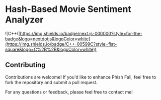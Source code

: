 # Hash-Based Movie Sentiment Analyzer
![C++([https://img.shields.io/badge/next.js-000000?style=for-the-badge&logo=nextdotjs&logoColor=white](https://img.shields.io/badge/C++-00599C?style=flat-square&logo=C%2B%2B&logoColor=white))


## Contributing
Contributions are welcome! If you'd like to enhance Phish Fall, feel free to fork the repository and submit a pull request.

For any questions or feedback, please feel free to contact me!


